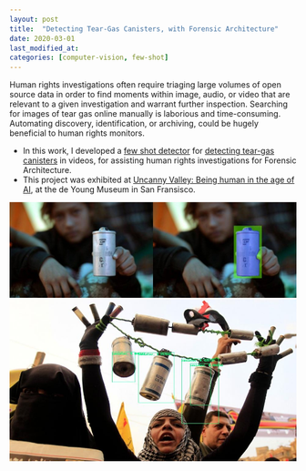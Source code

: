 ```yaml
---
layout: post
title:  "Detecting Tear-Gas Canisters, with Forensic Architecture"
date: 2020-03-01
last_modified_at:
categories: [computer-vision, few-shot]
---
```


Human rights investigations often require triaging large volumes of open source data in order to find moments within image, audio, or video that are relevant to a given investigation and warrant further inspection. Searching for images of tear gas online manually is laborious and time-consuming. Automating discovery, identification, or archiving, could be hugely beneficial to human rights monitors.

* In this work, I developed a [few shot detector](https://forensic-architecture.org/investigation/model-zoo) for [detecting tear-gas canisters](https://forensic-architecture.org/investigation/detecting-tear-gas) in videos, for assisting human rights investigations for Forensic Architecture.
* This project was exhibited at [Uncanny Valley: Being human in the age of AI](https://deyoung.famsf.org/exhibitions/uncanny-valley), at the de Young Museum in San Fransisco.



![FA Canisters 1](/assets/images/fa/can1.jpg)
![FA Canisters 2](/assets/images/fa/can2.jpg)